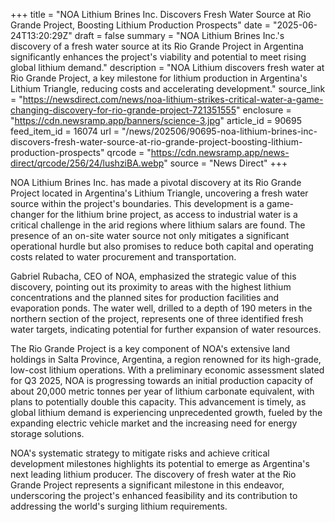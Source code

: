+++
title = "NOA Lithium Brines Inc. Discovers Fresh Water Source at Rio Grande Project, Boosting Lithium Production Prospects"
date = "2025-06-24T13:20:29Z"
draft = false
summary = "NOA Lithium Brines Inc.'s discovery of a fresh water source at its Rio Grande Project in Argentina significantly enhances the project's viability and potential to meet rising global lithium demand."
description = "NOA Lithium discovers fresh water at Rio Grande Project, a key milestone for lithium production in Argentina's Lithium Triangle, reducing costs and accelerating development."
source_link = "https://newsdirect.com/news/noa-lithium-strikes-critical-water-a-game-changing-discovery-for-rio-grande-project-721351555"
enclosure = "https://cdn.newsramp.app/banners/science-3.jpg"
article_id = 90695
feed_item_id = 16074
url = "/news/202506/90695-noa-lithium-brines-inc-discovers-fresh-water-source-at-rio-grande-project-boosting-lithium-production-prospects"
qrcode = "https://cdn.newsramp.app/news-direct/qrcode/256/24/lushziBA.webp"
source = "News Direct"
+++

<p>NOA Lithium Brines Inc. has made a pivotal discovery at its Rio Grande Project located in Argentina's Lithium Triangle, uncovering a fresh water source within the project's boundaries. This development is a game-changer for the lithium brine project, as access to industrial water is a critical challenge in the arid regions where lithium salars are found. The presence of an on-site water source not only mitigates a significant operational hurdle but also promises to reduce both capital and operating costs related to water procurement and transportation.</p><p>Gabriel Rubacha, CEO of NOA, emphasized the strategic value of this discovery, pointing out its proximity to areas with the highest lithium concentrations and the planned sites for production facilities and evaporation ponds. The water well, drilled to a depth of 190 meters in the northern section of the project, represents one of three identified fresh water targets, indicating potential for further expansion of water resources.</p><p>The Rio Grande Project is a key component of NOA's extensive land holdings in Salta Province, Argentina, a region renowned for its high-grade, low-cost lithium operations. With a preliminary economic assessment slated for Q3 2025, NOA is progressing towards an initial production capacity of about 20,000 metric tonnes per year of lithium carbonate equivalent, with plans to potentially double this capacity. This advancement is timely, as global lithium demand is experiencing unprecedented growth, fueled by the expanding electric vehicle market and the increasing need for energy storage solutions.</p><p>NOA's systematic strategy to mitigate risks and achieve critical development milestones highlights its potential to emerge as Argentina's next leading lithium producer. The discovery of fresh water at the Rio Grande Project represents a significant milestone in this endeavor, underscoring the project's enhanced feasibility and its contribution to addressing the world's surging lithium requirements.</p>